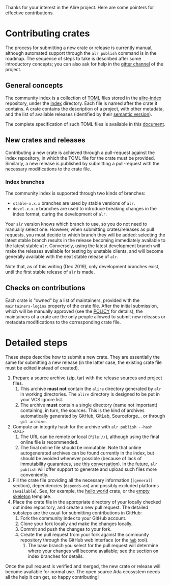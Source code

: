 Thanks for your interest in the Alire project. Here are some pointers for effective contributions.

# Contributing crates

The process for submitting a new crate or release is currently manual, although automated support through the `alr publish` command is in the roadmap.
The sequence of steps to take is described after some introductory concepts;
you can also ask for help in the [gitter channel](https://gitter.im/ada-lang/Alire) of the project.

## General concepts

The community index is a collection of [TOML](https://github.com/toml-lang/toml)
files stored in the [alire-index](https://github.com/alire-project/alire-index) repository,
under the [index](https://github.com/alire-project/alire-index/blob/master/index) directory.
Each file is named after the crate it contains.
A crate contains the description of a project, with other metadata,
and the list of available releases (identified by their
[semantic version](https://semver.org/)).

The complete specification of such TOML files is available in this [document](https://github.com/alire-project/alire/blob/master/doc/catalog-format-spec.md).

## New crates and releases

Contributing a new crate is achieved through a pull-request against the index repository,
in which the TOML file for the crate must be provided. Similarly, a new release is published by
submitting a pull-request with the necessary modifications to the crate file.

### Index branches

The community index is supported through two kinds of branches:

- `stable-x.x.x` branches are used by stable versions of `alr`.
- `devel-x.x.x` branches are used to introduce breaking changes in the index format, during the development of `alr`.

Your `alr` version knows which branch to use, so you do not need to manually select one. However, when submitting crates/releases as pull requests, you must decide to which branch they will be added: selecting the latest stable branch results in the release becoming immediately available to the latest stable `alr`. Conversely, using the latest development branch will make the releases available for testing by unstable clients, and will become generally available with the next stable release of `alr`.

Note that, as of this writing (Dec 2019), only development branches exist, until the first stable release of `alr` is made.

## Checks on contributions

Each crate is "owned" by a list of maintainers, provided with the `maintainers-logins` property of the crate file. After the initial submission, which will be manually approved (see the [POLICY](https://github.com/alire-project/alire-index/blob/master/POLICY.md) for details), the maintainers of a crate are the only people allowed to submit new releases or metadata modifications to the corresponding crate file.

# Detailed steps

These steps describe how to submit a new crate. They are essentially the same for submitting a new release (in the latter case, the existing crate file must be edited instead of created).


1. Prepare a source archive (zip, tar) with the release sources and project files.
    1. This archive **must not** contain the `alire` directory generated by `alr` in working directories. The `alire` directory is designed to be put in your VCS ignore list.
    1. The archive **must** contain a single directory (name not important) containing, in turn, the sources. This is the kind of archives automatically generated by GitHub, GitLab, Sourceforge... or through `git archive`.
1. Compute an integrity hash for the archive with `alr publish --hash <URL>`
    1. The URL can be remote or local (`file://`), although using the final online file is recommended.
    1. The final online file should be immutable. Note that online autogenerated archives can be found currently in the index, but should be avoided whenever possible (because of lack of immutability guarantees, see [this conversation](https://github.community/t5/How-to-use-Git-and-GitHub/Ensuring-identical-tarballs-from-releases/m-p/34196/highlight/true#M8997)). In the future, `alr publish` will offer support to generate and upload such files more conveniently.
1. Fill the crate file providing all the necessary information (`[general]` section), dependencies (`depends-on`) and possibly excluded platforms (`available`). See, for example, the [hello world](https://github.com/alire-project/alire-index/blob/master/index/he/hello.toml) crate, or the [empty skeleton](https://github.com/alire-project/alire-index/blob/master/templates/skeleton.toml) template.
1. Place the crate file in the appropriate directory of your locally checked out index repository, and create a new pull request. The detailed substeps are the usual for submitting contributions in GitHub:
    1. Fork the community index to your GitHub account.
    1. Clone your fork locally and make the changes locally.
    1. Commit and push the changes to your fork.
    1. Create the pull request from your fork against the community repository through the GitHub web interface (or the [`hub`](https://github.com/github/hub) tool).
        1. The base branch you select for the pull request will determine where your changes will become available; see the section on index branches for details.

Once the pull request is verified and merged, the new crate or release will become available for normal use. The open source Ada ecosystem needs all the help it can get, so happy contributing!
